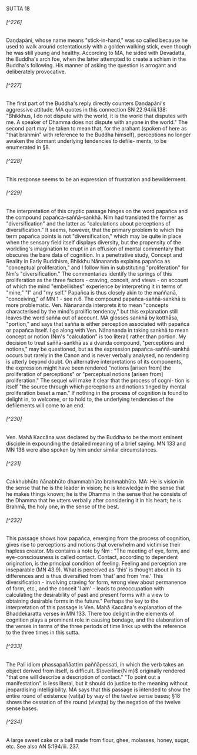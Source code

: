 SUTTA 18

###### [^226]
Daṇḍapāni, whose name means "stick-in-hand," was so called because he used to walk around ostentatiously with a golden walking stick, even though he was still young and healthy. According to MA, he sided with Devadatta, the Buddha's arch foe, when the latter attempted to create a schism in the Buddha's following. His manner of asking the question is arrogant and deliberately provocative.

###### [^227]
The first part of the Buddha's reply directly counters Daṇḍapāni's aggressive attitude. MA quotes in this connection SN 22:94/iii.138: "Bhikkhus, I do not dispute with the world, it is the world that disputes with me. A speaker of Dhamma does not dispute with anyone in the world." The second part may be taken to mean that, for the arahant (spoken of here as "that brahmin" with reference to the Buddha himself), perceptions no longer awaken the dormant underlying tendencies to defile-
ments, to be enumerated in §8.

###### [^228]
This response seems to be an expression of frustration and bewilderment.

###### [^229]
The interpretation of this cryptic passage hinges on the word papañca and the compound papañca-saññā-sankhā. Nim had translated the former as "diversification" and the latter as "calculations about perceptions of diversification." It seems, however, that the primary problem to which the term papañca points is not "diversification," which may be quite in place when the sensory field itself displays diversity, but the propensity of the worldling's imagination to erupt in an effusion of mental commentary that obscures the bare data of cognition. In a penetrative study, Concept and Reality in Early Buddhism, Bhikkhu Nānananda explains papañca as "conceptual proliferation," and I follow him in substituting "proliferation" for Nm's "diversification." The commentaries identify the springs of this proliferation as the three factors - craving, conceit, and views - on account of which the mind "embellishes" experience by interpreting it in terms of "mine," "I" and "my self." Papañca is thus closely akin to the maññanā, "conceiving," of MN 1 - see n.6.
The compound papañca-saññā-sankhā is more problematic. Ven. Nānananda interprets it to mean "concepts characterised by the mind's prolific tendency," but this explanation still leaves the word sañña out of account. MA glosses sankhā by kotthāsa, "portion," and says that sañña is either perception associated with papañca or papañca itself. I go along with Ven. Nānananda in taking sankhā to mean concept or notion (Nm's "calculation" is too literal) rather than portion. My decision to treat saññā-sankhā as a dvanda compound, "perceptions and notions," may be questioned, but as the expression papañca-saññā-sankhā occurs but rarely in the Canon and is never verbally analysed, no rendering is utterly beyond doubt. On alternative interpretations of its components, the expression might have been rendered "notions [arisen from] the proliferation of perceptions" or "perceptual notions [arisen from] proliferation."
The sequel will make it clear that the process of cogni-
tion is itself "the source through which perceptions and notions tinged by mental proliferation beset a man." If nothing in the process of cognition is found to delight in, to welcome, or to hold to, the underlying tendencies of the defilements will come to an end.

###### [^230]
Ven. Mahā Kaccāna was declared by the Buddha to be the most eminent disciple in expounding the detailed meaning of a brief saying. MN 133 and MN 138 were also spoken by him under similar circumstances.

###### [^231]
Cakkhubhūto ñānabhūto dhammabhūto brahmabhūto. MA: He is vision in the sense that he is the leader in vision; he is knowledge in the sense that he makes things known; he is the Dhamma in the sense that he consists of the Dhamma that he utters verbally after considering it in his heart; he is Brahmā, the holy one, in the sense of the best.

###### [^232]
This passage shows how papañca, emerging from the process of cognition, gives rise to perceptions and notions that overwhelm and victimise their hapless creator. Ms contains a note by Ñm : "The meeting of eye, form, and eye-consciousness is called contact. Contact, according to dependent origination, is the principal condition of feeling. Feeling and perception are inseparable (MN 43.9). What is perceived as 'this' is thought about in its differences and is thus diversified from 'that' and from 'me.' This diversification - involving craving for form, wrong view about permanence of form, etc., and the conceit 'I am' - leads to preoccupation with calculating the desirability of past and present forms with a view to obtaining desirable forms in the future." Perhaps the key to the interpretation of this passage is Ven. Mahā Kaccāna's explanation of the Bhaddekaratta verses in MN 133. There too delight in the elements of cognition plays a prominent role in causing bondage, and the elaboration of the verses in terms of the three periods of time links up with the reference to the three times in this sutta.

###### [^233]
The Pali idiom phassapañāattim paññāpessati, in which the verb takes an object derived from itself, is difficult. $\overline{N m}$ originally rendered "that one will describe a description of contact." "To point out a manifestation" is less literal,
but it should do justice to the meaning without jeopardising intelligibility. MA says that this passage is intended to show the entire round of existence (vatiṭa) by way of the twelve sense bases; §18 shows the cessation of the round (vivaṭta) by the negation of the twelve sense bases.

###### [^234]
A large sweet cake or a ball made from flour, ghee, molasses, honey, sugar, etc. See also AN 5:194/iii. 237.

